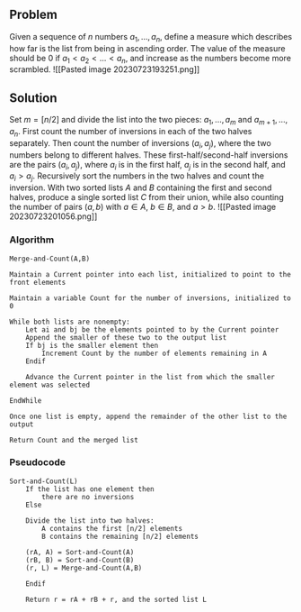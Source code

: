 ## Problem
Given a sequence of $n$ numbers $a_1,..., a_n$, define a measure which describes how far is the list from being in ascending order. The value of the measure should be $0$ if $a_1 < a_2 < ... < a_n$, and increase as the numbers become more scrambled.
![[Pasted image 20230723193251.png]]
## Solution
Set $m = [n/2]$ and divide the list into the two pieces: $a_1,...,a_m$ and $a_{m+1},...,a_n$. 
First count the number of inversions in each of the two halves separately. Then count the number of inversions $(a_i, a_j)$, where the two numbers belong to different halves. These first-half/second-half inversions are the pairs $(a_i, a_j)$, where $a_i$ is in the first half, $a_j$ is in the second half, and $a_i > a_j$.
Recursively sort the numbers in the two halves and count the inversion.
With two sorted lists $A$ and $B$ containing the first and second halves, produce a single sorted list $C$ from their union, while also counting the number of pairs $(a, b)$ with $a ∈ A$, $b ∈ B$, and $a > b$.
![[Pasted image 20230723201056.png]]
### Algorithm
```
Merge-and-Count(A,B)  

Maintain a Current pointer into each list, initialized to point to the front elements

Maintain a variable Count for the number of inversions, initialized to 0  

While both lists are nonempty:
	Let ai and bj be the elements pointed to by the Current pointer
	Append the smaller of these two to the output list  
	If bj is the smaller element then
		Increment Count by the number of elements remaining in A 
	Endif

	Advance the Current pointer in the list from which the smaller element was selected

EndWhile

Once one list is empty, append the remainder of the other list to the output

Return Count and the merged list
```
### Pseudocode
```
Sort-and-Count(L)  
	If the list has one element then
		there are no inversions
	Else

	Divide the list into two halves:  
		A contains the first [n/2] elements  
		B contains the remaining [n/2] elements

	(rA, A) = Sort-and-Count(A)
	(rB, B) = Sort-and-Count(B)
	(r, L) = Merge-and-Count(A,B)

	Endif
	
	Return r = rA + rB + r, and the sorted list L
```